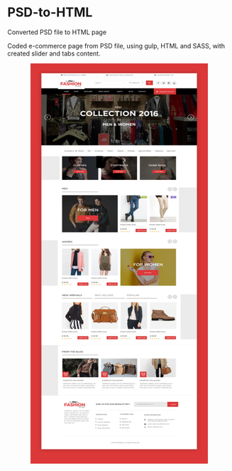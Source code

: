# PSD-to-HTML
Converted PSD file to HTML page

Coded e-commerce page from PSD file, using gulp, HTML and SASS, with created slider and tabs content.
<p align="center">
<img src="PSD-template.jpg" height=900px width=400px />
</p>

